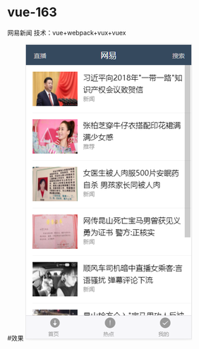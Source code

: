 # vue-163
网易新闻  技术：vue+webpack+vux+vuex

#效果
![demo图片](https://github.com/Ah-ear/vue-163/blob/master/src/assets/demo.png)
